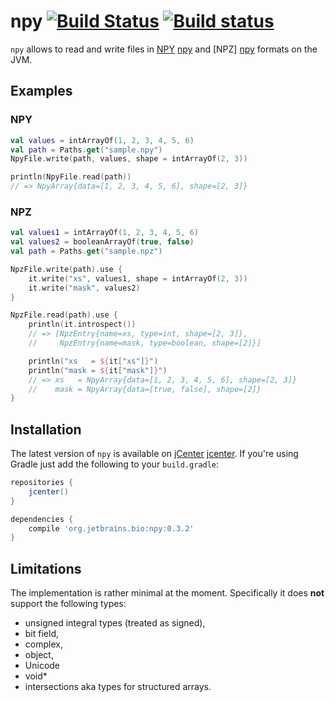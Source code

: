 npy [![Build Status](https://travis-ci.org/JetBrains-Research/npy.svg?branch=master)](https://travis-ci.org/JetBrains-Research/npy) [![Build status](https://ci.appveyor.com/api/projects/status/065b7jsxfxao374q?svg=true)](https://ci.appveyor.com/project/superbobry/npy)
===

`npy` allows to read and write files in [NPY] [npy] and [NPZ] [npy] formats
on the JVM.

Examples
--------

### NPY

```kotlin
val values = intArrayOf(1, 2, 3, 4, 5, 6)
val path = Paths.get("sample.npy")
NpyFile.write(path, values, shape = intArrayOf(2, 3))

println(NpyFile.read(path))
// => NpyArray{data=[1, 2, 3, 4, 5, 6], shape=[2, 3]}
```

### NPZ

```kotlin
val values1 = intArrayOf(1, 2, 3, 4, 5, 6)
val values2 = booleanArrayOf(true, false)
val path = Paths.get("sample.npz")

NpzFile.write(path).use {
    it.write("xs", values1, shape = intArrayOf(2, 3))
    it.write("mask", values2)
}

NpzFile.read(path).use {
    println(it.introspect())
    // => [NpzEntry{name=xs, type=int, shape=[2, 3]},
    //     NpzEntry{name=mask, type=boolean, shape=[2]}]

    println("xs   = ${it["xs"]}")
    println("mask = ${it["mask"]}")
    // => xs   = NpyArray{data=[1, 2, 3, 4, 5, 6], shape=[2, 3]}
    //    mask = NpyArray{data=[true, false], shape=[2]}
}
```

Installation
------------

The latest version of `npy` is available on [jCenter] [jcenter]. If you're using
Gradle just add the following to your `build.gradle`:

```gradle
repositories {
    jcenter()
}

dependencies {
    compile 'org.jetbrains.bio:npy:0.3.2'
}

```

Limitations
-----------

The implementation is rather minimal at the moment. Specifically it does
**not** support the following types:

* unsigned integral types (treated as signed),
* bit field,
* complex,
* object,
* Unicode
* void*
* intersections aka types for structured arrays.

[jcenter]: https://bintray.com/bintray/jcenter
[npy]: http://docs.scipy.org/doc/numpy-dev/neps/npy-format.html
